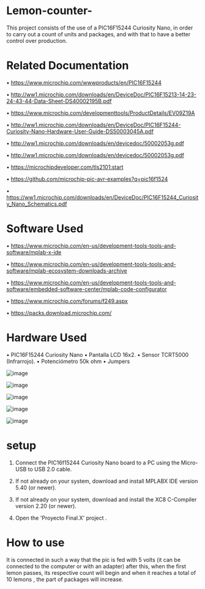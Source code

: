 # Lemon-counter-
This project consists of the use of a PIC16F15244 Curiosity Nano, in order to carry out a count of units and packages, and with that to have a better control over production.

#   Related Documentation
• https://www.microchip.com/wwwproducts/en/PIC16F15244

• http://ww1.microchip.com/downloads/en/DeviceDoc/PIC16F15213-14-23-24-43-44-Data-Sheet-DS40002195B.pdf

• https://www.microchip.com/developmenttools/ProductDetails/EV09Z19A

• http://ww1.microchip.com/downloads/en/DeviceDoc/PIC16F15244-Curiosity-Nano-Hardware-User-Guide-DS50003045A.pdf

• http://ww1.microchip.com/downloads/en/devicedoc/50002053g.pdf

• http://ww1.microchip.com/downloads/en/devicedoc/50002053g.pdf

• https://microchipdeveloper.com/tls2101:start

• https://github.com/microchip-pic-avr-examples?q=pic16f1524

• https://ww1.microchip.com/downloads/en/DeviceDoc/PIC16F15244_Curiosity_Nano_Schematics.pdf

# Software Used

• https://www.microchip.com/en-us/development-tools-tools-and-software/mplab-x-ide

• https://www.microchip.com/en-us/development-tools-tools-and-software/mplab-ecosystem-downloads-archive

• https://www.microchip.com/en-us/development-tools-tools-and-software/embedded-software-center/mplab-code-configurator

• https://www.microchip.com/forums/f249.aspx

• https://packs.download.microchip.com/

# Hardware Used

•	PIC16F15244 Curiosity Nano
•	Pantalla   LCD 16x2.
•	Sensor TCRT5000 (Infrarrojo).
•	Potenciómetro 50k ohm 
•	Jumpers 

![image](https://user-images.githubusercontent.com/79653676/119371976-8cda1080-bc7c-11eb-9af2-48e2cad37d06.png)

![image](https://user-images.githubusercontent.com/79653676/119372260-b85cfb00-bc7c-11eb-8b3e-211c71f4c773.png)

![image](https://user-images.githubusercontent.com/79653676/119372347-d165ac00-bc7c-11eb-9271-07cd52b70726.png)

![image](https://user-images.githubusercontent.com/79653676/119372461-f5c18880-bc7c-11eb-8112-9e4440a811ba.png)

![image](https://user-images.githubusercontent.com/79653676/119372601-1ab5fb80-bc7d-11eb-8cb6-b20effdf8c49.png)

# setup 
1. Connect the PIC16f15244 Curiosity Nano board to a PC using the Micro-USB to USB 2.0 cable.

2. If not already on your system, download and install MPLABX IDE version 5.40 (or newer).

3. If not already on your system, download and install the XC8 C-Compiler version 2.20 (or newer).

4. Open the 'Proyecto Final.X' project .

#  How to use

It is connected in such a way that the pic is fed with 5 volts (it can be connected to the computer or with an adapter) after this, when the first lemon passes, its respective count will begin and when it reaches a total of 10 lemons , the part of packages will increase.
